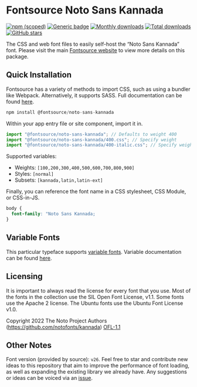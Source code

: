 # Fontsource Noto Sans Kannada

[![npm (scoped)](https://img.shields.io/npm/v/@fontsource/noto-sans-kannada?color=brightgreen)](https://www.npmjs.com/package/@fontsource/noto-sans-kannada) [![Generic badge](https://img.shields.io/badge/fontsource-passing-brightgreen)](https://github.com/fontsource/fontsource) [![Monthly downloads](https://badgen.net/npm/dm/@fontsource/noto-sans-kannada)](https://github.com/fontsource/fontsource) [![Total downloads](https://badgen.net/npm/dt/@fontsource/noto-sans-kannada)](https://github.com/fontsource/fontsource) [![GitHub stars](https://img.shields.io/github/stars/fontsource/fontsource.svg?style=social&label=Star)](https://github.com/fontsource/fontsource/stargazers)

The CSS and web font files to easily self-host the “Noto Sans Kannada” font. Please visit the main [Fontsource website](https://fontsource.org/fonts/noto-sans-kannada) to view more details on this package.

## Quick Installation

Fontsource has a variety of methods to import CSS, such as using a bundler like Webpack. Alternatively, it supports SASS. Full documentation can be found [here](https://beta.fontsource.org/docs/getting-started/introduction).

```javascript
npm install @fontsource/noto-sans-kannada
```

Within your app entry file or site component, import it in.

```javascript
import "@fontsource/noto-sans-kannada"; // Defaults to weight 400
import "@fontsource/noto-sans-kannada/400.css"; // Specify weight
import "@fontsource/noto-sans-kannada/400-italic.css"; // Specify weight and style

```

Supported variables:
- Weights: `[100,200,300,400,500,600,700,800,900]`
- Styles: `[normal]`
- Subsets: `[kannada,latin,latin-ext]`

Finally, you can reference the font name in a CSS stylesheet, CSS Module, or CSS-in-JS.

```css
body {
  font-family: "Noto Sans Kannada;
}
```

## Variable Fonts

This particular typeface supports [variable fonts](https://developer.mozilla.org/en-US/docs/Web/CSS/CSS_Fonts/Variable_Fonts_Guide).
Variable documentation can be found [here](https://fontsource.org/docs/variable-fonts).

## Licensing
It is important to always read the license for every font that you use.
Most of the fonts in the collection use the SIL Open Font License, v1.1. Some fonts use the Apache 2 license. The Ubuntu fonts use the Ubuntu Font License v1.0.

Copyright 2022 The Noto Project Authors (https://github.com/notofonts/kannada)
[OFL-1.1](http://scripts.sil.org/OFL)

## Other Notes
Font version (provided by source): `v26`.
Feel free to star and contribute new ideas to this repository that aim to improve the performance of font loading, as well as expanding the existing library we already have. Any suggestions or ideas can be voiced via an [issue](https://github.com/fontsource/fontsource/issues).